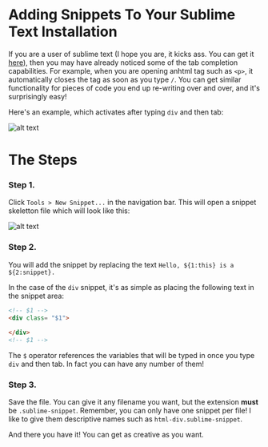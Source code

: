 # Adding Snippets To Your Sublime Text Installation

If you are a user of sublime text (I hope you are, it kicks ass. You can get it [here](https://www.sublimetext.com/)), then you may have
already noticed some of the tab completion capabilities. For example, when you are opening anhtml tag such as `<p>`, it automatically closes
the tag as soon as you type `/`. You can get similar functionality for pieces of code you end up re-writing over and over, and it's surprisingly
easy! 

Here's an example, which activates after typing `div` and then tab:

![alt text](http://i.imgur.com/J1Tj2B0.png)

# The Steps

### Step 1. 

Click `Tools > New Snippet...` in the navigation bar. This will open a snippet skeletton file which will look like this:

![alt text](http://i.imgur.com/rjTmAuA.png)

### Step 2.

You will add the snippet by replacing the text `Hello, ${1:this} is a ${2:snippet}.`

In the case of the `div` snippet, it's as simple as placing the following text in the snippet area:

``` html
<!-- $1 -->
<div class= "$1">
	
</div>
<!-- $1 -->
```

The `$` operator references the variables that will be typed in once you type `div` and then tab. In fact you can have any number of them!

### Step 3.

Save the file. You can give it any filename you want, but the extension **must** be `.sublime-snippet`. Remember, you can only have one 
snippet per file! I like to give them descriptive names such as `html-div.sublime-snippet`.

And there you have it! You can get as creative as you want.
